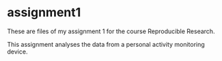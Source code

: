 assignment1
===========

These are files of my assignment 1 for the course Reproducible Research.

This assignment analyses the data from a personal activity monitoring device.
